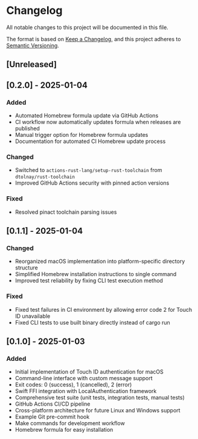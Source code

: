 # Changelog

All notable changes to this project will be documented in this file.

The format is based on [Keep a Changelog](https://keepachangelog.com/en/1.0.0/),
and this project adheres to [Semantic Versioning](https://semver.org/spec/v2.0.0.html).

## [Unreleased]

## [0.2.0] - 2025-01-04

### Added
- Automated Homebrew formula update via GitHub Actions
- CI workflow now automatically updates formula when releases are published
- Manual trigger option for Homebrew formula updates
- Documentation for automated CI Homebrew update process

### Changed
- Switched to `actions-rust-lang/setup-rust-toolchain` from `dtolnay/rust-toolchain`
- Improved GitHub Actions security with pinned action versions

### Fixed
- Resolved pinact toolchain parsing issues

## [0.1.1] - 2025-01-04

### Changed
- Reorganized macOS implementation into platform-specific directory structure
- Simplified Homebrew installation instructions to single command
- Improved test reliability by fixing CLI test execution method

### Fixed
- Fixed test failures in CI environment by allowing error code 2 for Touch ID unavailable
- Fixed CLI tests to use built binary directly instead of cargo run

## [0.1.0] - 2025-01-03

### Added
- Initial implementation of Touch ID authentication for macOS
- Command-line interface with custom message support
- Exit codes: 0 (success), 1 (cancelled), 2 (error)
- Swift FFI integration with LocalAuthentication framework
- Comprehensive test suite (unit tests, integration tests, manual tests)
- GitHub Actions CI/CD pipeline
- Cross-platform architecture for future Linux and Windows support
- Example Git pre-commit hook
- Make commands for development workflow
- Homebrew formula for easy installation